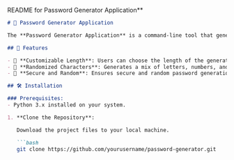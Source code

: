  README for Password Generator Application**

```markdown
# 🔐 Password Generator Application

The **Password Generator Application** is a command-line tool that generates strong, random passwords of a specified length. Users can customize the complexity of the passwords based on their needs.

## 🎯 Features

- 🔢 **Customizable Length**: Users can choose the length of the generated password.
- 🔐 **Randomized Characters**: Generates a mix of letters, numbers, and special characters.
- 🔄 **Secure and Random**: Ensures secure and random password generation.

## 🛠️ Installation

### Prerequisites:
- Python 3.x installed on your system.

1. **Clone the Repository**:

   Download the project files to your local machine.

   ```bash
   git clone https://github.com/yourusername/password-generator.git
